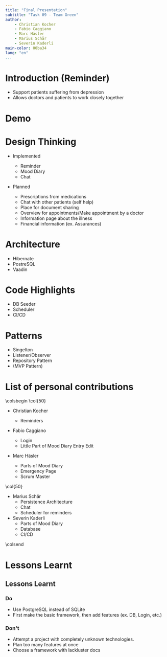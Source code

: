 ```yaml
---
title: "Final Presentation"
subtitle: "Task 09 - Team Green"
author:
    - Christian Kocher
    - Fabio Caggiano
    - Marc Häsler
    - Marius Schär
    - Severin Kaderli
main-color: 00ba34
lang: "en"
...
```


# Introduction (Reminder)

- Support patients suffering from depression
- Allows doctors and patients to work closely together

# Demo

# Design Thinking

- Implemented
  - Reminder
  - Mood Diary
  - Chat

- Planned
  - Prescriptions from medications
  - Chat with other patients (self help)
  - Place for document sharing
  - Overview for appointments/Make appointment by a doctor
  - Information page about the illness
  - Financial information (ex. Assurances)

# Architecture
 - Hibernate
 - PostreSQL
 - Vaadin

# Code Highlights
  - DB Seeder
  - Scheduler
  - CI/CD

# Patterns
  - Singelton
  - Listener/Observer
  - Repository Pattern
  - (MVP Pattern)

# List of personal contributions
\colsbegin
\col{50}
- Christian Kocher
    - Reminders

- Fabio Caggiano
    - Login
    - Little Part of Mood Diary Entry Edit

- Marc Häsler
    - Parts of Mood Diary
    - Emergency Page
    - Scrum Master

\col{50}

- Marius Schär
    - Persistence Architecture
    - Chat
    - Scheduler for reminders
- Severin Kaderli
    - Parts of Mood Diary
    - Database
    - CI/CD

\colsend

# Lessons Learnt

## Lessons Learnt

### Do
- Use PostgreSQL instead of SQLite
- First make the basic framework, then add features (ex. DB, Login, etc.)

### Don't
- Attempt a project with completely unknown technologies.
- Plan too many features at once
- Choose a framework with lackluster docs
